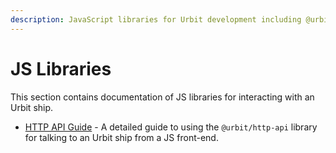 ```yaml
---
description: JavaScript libraries for Urbit development including @urbit/http-api for communicating with a Gall agent backend from a React web frontend.
---
```


# JS Libraries

This section contains documentation of JS libraries for interacting with an Urbit ship.

- [HTTP API Guide](./http-api-guide.md) - A detailed guide to using the `@urbit/http-api` library for talking to an Urbit ship from a JS front-end.
